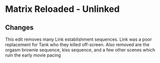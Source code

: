 # Matrix Reloaded - Unlinked

## Changes
This edit removes many Link establishment sequences. Link was a poor replacement for
Tank who they killed off-screen. Also removed are the orgasm brownie sequence, kiss sequence, 
and a few other scenes which ruin the early movie pacing